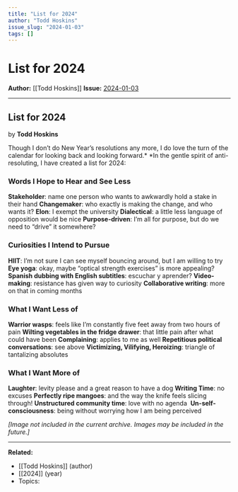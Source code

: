 ```yaml
---
title: "List for 2024"
author: "Todd Hoskins"
issue_slug: "2024-01-03"
tags: []
---
```


# List for 2024

**Author:** [[Todd Hoskins]]
**Issue:** [2024-01-03](https://plex.collectivesensecommons.org/2024-01-03/)

---

## List for 2024
by **Todd Hoskins**

Though I don’t do New Year’s resolutions any more, I do love the turn of the calendar for looking back and looking forward.* *In the gentle spirit of anti-resoluting, I have created a list for 2024:

### Words I Hope to Hear and See Less
**Stakeholder**: name one person who wants to awkwardly hold a stake in their hand
**Changemaker**: who exactly is making the change, and who wants it?
**Elon**: I exempt the university
**Dialectical**: a little less language of opposition would be nice
**Purpose-driven**: I’m all for purpose, but do we need to “drive” it somewhere?

### Curiosities I Intend to Pursue
**HIIT**: I’m not sure I can see myself bouncing around, but I am willing to try
**Eye yoga**: okay, maybe “optical strength exercises” is more appealing?
**Spanish dubbing with English subtitles**: escuchar y aprender?
**Video-making**: resistance has given way to curiosity
**Collaborative writing**: more on that in coming months

### What I Want Less of
**Warrior wasps**: feels like I’m constantly five feet away from two hours of pain
**Wilting vegetables in the fridge drawer**: that little pain after what could have been
**Complaining**: applies to me as well
**Repetitious political conversations**: see above
**Victimizing, Vilifying, Heroizing**: triangle of tantalizing absolutes

### What I Want More of
**Laughter**: levity please and a great reason to have a dog
**Writing Time**: no excuses
**Perfectly ripe mangoes**: and the way the knife feels slicing through!
**Unstructured community time**: love with no agenda 
**Un-self-consciousness**: being without worrying how I am being perceived

*[Image not included in the current archive. Images may be included in the future.]*

---

**Related:**
- [[Todd Hoskins]] (author)
- [[2024]] (year)
- Topics: 

